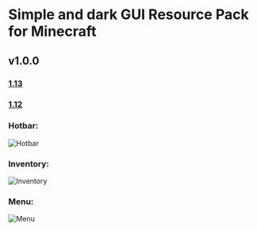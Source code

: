 # Simple and dark GUI Resource Pack for Minecraft
## v1.0.0
### [1.13](https://github.com/Nesewebel/simple-dark/releases/download/v1.0.0/SimpleDarkGUI_v1.0.0_1.13.zip)
### [1.12](https://github.com/Nesewebel/simple-dark/releases/download/v1.0.0/SimpleDarkGUI_v1.0.0_1.12.zip)
### Hotbar: 
![Hotbar](https://github.com/Nesewebel/simple-dark/blob/master/readme-images/hotbar.png?raw=true)
### Inventory: 
![Inventory](https://github.com/Nesewebel/simple-dark/blob/master/readme-images/inventory.png?raw=true)
### Menu: 
![Menu](https://github.com/Nesewebel/simple-dark/blob/master/readme-images/menu.png?raw=true)
